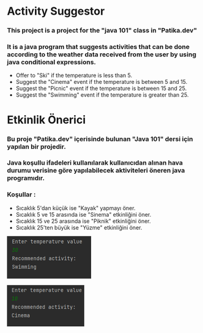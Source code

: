 
# Activity Suggestor

### This project is a project for the "java 101" class in "Patika.dev"

### It is a java program that suggests activities that can be done according to the weather data received from the user by using java conditional expressions.

+ Offer to "Ski" if the temperature is less than 5.
+ Suggest the "Cinema" event if the temperature is between 5 and 15.
+ Suggest the "Picnic" event if the temperature is between 15 and 25.
+ Suggest the "Swimming" event if the temperature is greater than 25.


# Etkinlik Önerici

### Bu proje "Patika.dev" içerisinde bulunan "Java 101" dersi için yapılan bir projedir.

### Java koşullu ifadeleri kullanılarak kullanıcıdan alınan hava durumu verisine göre yapılabilecek aktiviteleri öneren java programıdır.

### Koşullar :

 + Sıcaklık 5'dan küçük ise "Kayak" yapmayı öner.
 + Sıcaklık 5 ve 15 arasında ise "Sinema" etkinliğini öner.
 + Sıcaklık 15 ve 25 arasında ise "Piknik" etkinliğini öner.
 + Sıcaklık 25'ten büyük ise "Yüzme" etkinliğini öner.


![img.png](img.png)

![img_1.png](img_1.png)